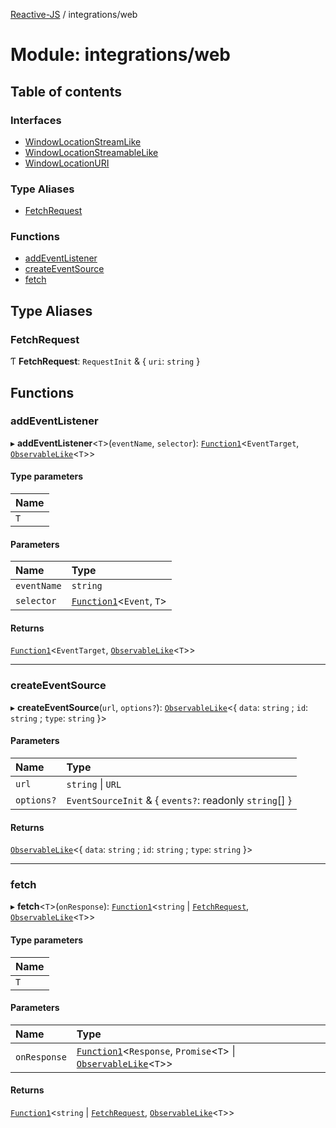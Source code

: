 [Reactive-JS](../README.md) / integrations/web

# Module: integrations/web

## Table of contents

### Interfaces

- [WindowLocationStreamLike](../interfaces/integrations_web.WindowLocationStreamLike.md)
- [WindowLocationStreamableLike](../interfaces/integrations_web.WindowLocationStreamableLike.md)
- [WindowLocationURI](../interfaces/integrations_web.WindowLocationURI.md)

### Type Aliases

- [FetchRequest](integrations_web.md#fetchrequest)

### Functions

- [addEventListener](integrations_web.md#addeventlistener)
- [createEventSource](integrations_web.md#createeventsource)
- [fetch](integrations_web.md#fetch)

## Type Aliases

### FetchRequest

Ƭ **FetchRequest**: `RequestInit` & { `uri`: `string`  }

## Functions

### addEventListener

▸ **addEventListener**<`T`\>(`eventName`, `selector`): [`Function1`](functions.md#function1)<`EventTarget`, [`ObservableLike`](../interfaces/rx.ObservableLike.md)<`T`\>\>

#### Type parameters

| Name |
| :------ |
| `T` |

#### Parameters

| Name | Type |
| :------ | :------ |
| `eventName` | `string` |
| `selector` | [`Function1`](functions.md#function1)<`Event`, `T`\> |

#### Returns

[`Function1`](functions.md#function1)<`EventTarget`, [`ObservableLike`](../interfaces/rx.ObservableLike.md)<`T`\>\>

___

### createEventSource

▸ **createEventSource**(`url`, `options?`): [`ObservableLike`](../interfaces/rx.ObservableLike.md)<{ `data`: `string` ; `id`: `string` ; `type`: `string`  }\>

#### Parameters

| Name | Type |
| :------ | :------ |
| `url` | `string` \| `URL` |
| `options?` | `EventSourceInit` & { `events?`: readonly `string`[]  } |

#### Returns

[`ObservableLike`](../interfaces/rx.ObservableLike.md)<{ `data`: `string` ; `id`: `string` ; `type`: `string`  }\>

___

### fetch

▸ **fetch**<`T`\>(`onResponse`): [`Function1`](functions.md#function1)<`string` \| [`FetchRequest`](integrations_web.md#fetchrequest), [`ObservableLike`](../interfaces/rx.ObservableLike.md)<`T`\>\>

#### Type parameters

| Name |
| :------ |
| `T` |

#### Parameters

| Name | Type |
| :------ | :------ |
| `onResponse` | [`Function1`](functions.md#function1)<`Response`, `Promise`<`T`\> \| [`ObservableLike`](../interfaces/rx.ObservableLike.md)<`T`\>\> |

#### Returns

[`Function1`](functions.md#function1)<`string` \| [`FetchRequest`](integrations_web.md#fetchrequest), [`ObservableLike`](../interfaces/rx.ObservableLike.md)<`T`\>\>
